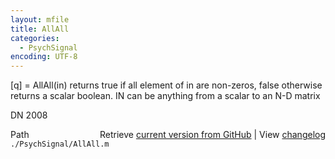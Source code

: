 ```yaml
---
layout: mfile
title: AllAll
categories:
  - PsychSignal
encoding: UTF-8
---
```


\[q\] = AllAll\(in\)
returns true if all element of in are non-zeros, false otherwise
returns a scalar boolean. IN can be anything from a scalar to an N-D
matrix

DN 2008


<div class="code_header" style="text-align:right;">
  <span style="float:left;">Path&nbsp;&nbsp;</span> <span class="counter">Retrieve <a href=
  "https://raw.github.com/Psychtoolbox-3/Psychtoolbox-3/beta/./PsychSignal/AllAll.m">current version from GitHub</a> | View <a href=
  "https://github.com/Psychtoolbox-3/Psychtoolbox-3/commits/beta/./PsychSignal/AllAll.m">changelog</a></span>
</div>
<div class="code">
  <code>./PsychSignal/AllAll.m</code>
</div>
